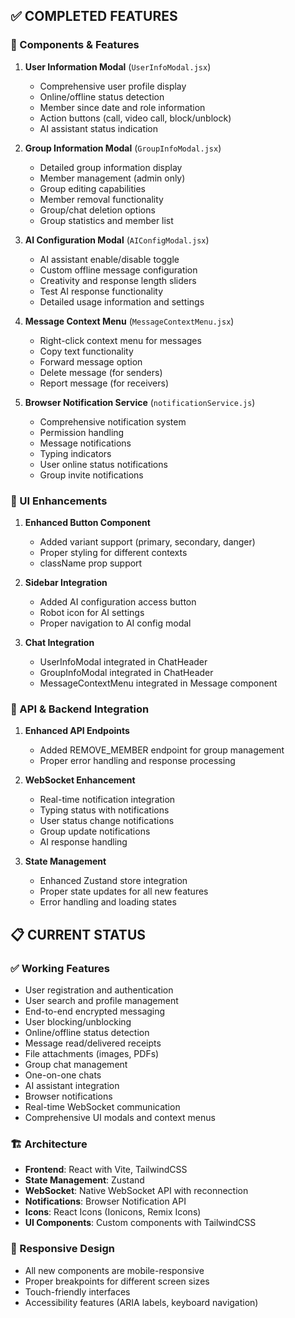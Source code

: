 ## ✅ COMPLETED FEATURES

### 🚀 Components & Features

1. **User Information Modal** (`UserInfoModal.jsx`)
   - Comprehensive user profile display
   - Online/offline status detection
   - Member since date and role information
   - Action buttons (call, video call, block/unblock)
   - AI assistant status indication

2. **Group Information Modal** (`GroupInfoModal.jsx`)
   - Detailed group information display
   - Member management (admin only)
   - Group editing capabilities
   - Member removal functionality
   - Group/chat deletion options
   - Group statistics and member list

3. **AI Configuration Modal** (`AIConfigModal.jsx`)
   - AI assistant enable/disable toggle
   - Custom offline message configuration
   - Creativity and response length sliders
   - Test AI response functionality
   - Detailed usage information and settings

4. **Message Context Menu** (`MessageContextMenu.jsx`)
   - Right-click context menu for messages
   - Copy text functionality
   - Forward message option
   - Delete message (for senders)
   - Report message (for receivers)

5. **Browser Notification Service** (`notificationService.js`)
   - Comprehensive notification system
   - Permission handling
   - Message notifications
   - Typing indicators
   - User online status notifications
   - Group invite notifications

### 🎨 UI Enhancements

1. **Enhanced Button Component**
   - Added variant support (primary, secondary, danger)
   - Proper styling for different contexts
   - className prop support

2. **Sidebar Integration**
   - Added AI configuration access button
   - Robot icon for AI settings
   - Proper navigation to AI config modal

3. **Chat Integration**
   - UserInfoModal integrated in ChatHeader
   - GroupInfoModal integrated in ChatHeader
   - MessageContextMenu integrated in Message component

### 🔗 API & Backend Integration

1. **Enhanced API Endpoints**
   - Added REMOVE_MEMBER endpoint for group management
   - Proper error handling and response processing

2. **WebSocket Enhancement**
   - Real-time notification integration
   - Typing status with notifications
   - User status change notifications
   - Group update notifications
   - AI response handling

3. **State Management**
   - Enhanced Zustand store integration
   - Proper state updates for all new features
   - Error handling and loading states

## 📋 CURRENT STATUS

### ✅ Working Features
- User registration and authentication
- User search and profile management
- End-to-end encrypted messaging
- User blocking/unblocking
- Online/offline status detection
- Message read/delivered receipts
- File attachments (images, PDFs)
- Group chat management
- One-on-one chats
- AI assistant integration
- Browser notifications
- Real-time WebSocket communication
- Comprehensive UI modals and context menus

### 🏗️ Architecture
- **Frontend**: React with Vite, TailwindCSS
- **State Management**: Zustand
- **WebSocket**: Native WebSocket API with reconnection
- **Notifications**: Browser Notification API
- **Icons**: React Icons (Ionicons, Remix Icons)
- **UI Components**: Custom components with TailwindCSS

### 📱 Responsive Design
- All new components are mobile-responsive
- Proper breakpoints for different screen sizes
- Touch-friendly interfaces
- Accessibility features (ARIA labels, keyboard navigation)
